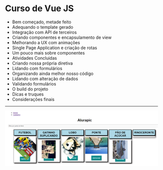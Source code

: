 Curso de Vue JS
===============================================


- Bem começado, metade feito
- Adequando o template gerado
- Integração com API de terceiros
- Criando componentes e encapsulamento de view
- Melhorando a UX com animações
- Single Page Application e criação de rotas
- Um pouco mais sobre componentes
- Atividades Concluidas
- Criando nossa própria diretiva
- Lidando com formulários
- Organizando ainda melhor nosso código
- Lidando com alteração de dados
- Validando formulários
- O build do projeto
- Dicas e truques
- Considerações finais

--------------------
 ![](https://github.com/jacksonn455/Vue/blob/master/img.png)
